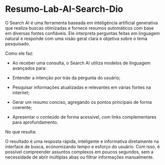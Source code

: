 # Resumo-Lab-AI-Search-Dio

O Search AI é uma ferramenta baseada em inteligência artificial generativa que realiza buscas otimizadas e fornece resumos automáticos com base em diversas fontes confiáveis. Ele interpreta perguntas feitas em linguagem natural e responde com uma visão geral clara e objetiva sobre o tema pesquisado.

Como ele faz:

- Ao receber uma consulta, o Search AI utiliza modelos de linguagem avançados para:

- Entender a intenção por trás da pergunta do usuário;

- Pesquisar informações atualizadas e relevantes em várias fontes na internet;

- Gerar um resumo conciso, agregando os pontos principais de forma coerente;

- Apresentar o conteúdo de forma acessível, com links complementares para aprofundamento.

No que resulta: 

O resultado é uma resposta rápida, inteligente e informativa diretamente na interface de busca, economizando tempo e esforço do usuário. Com isso, é possível compreender assuntos complexos em poucos segundos, sem a necessidade de abrir múltiplas abas ou filtrar informações manualmente.
